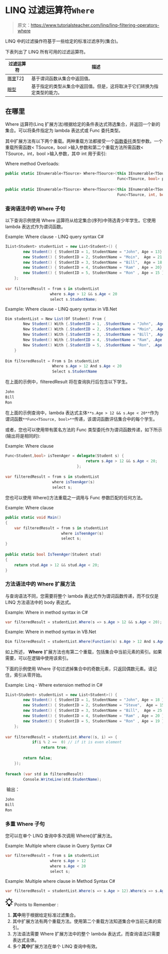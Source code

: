 # LINQ 过滤运算符`Where`

> 原文：<https://www.tutorialsteacher.com/linq/linq-filtering-operators-where>

LINQ 中的过滤操作符基于一些给定的标准过滤序列(集合)。

下表列出了 LINQ 所有可用的过滤运算符。

| 过滤运算符 | 描述 |
| --- | --- |
| [哪里](#where)T2】 | 基于谓词函数从集合中返回值。 |
| [眼型](/linq/linq-filtering-operators-oftype) | 基于指定的类型从集合中返回值。但是，这将取决于它们转换为指定类型的能力。 |

## 在哪里

Where 运算符(Linq 扩展方法)根据给定的条件表达式筛选集合，并返回一个新的集合。可以将条件指定为 lambda 表达式或 Func 委托类型。

其中扩展方法有以下两个重载。两种重载方法都接受一个[函数委托](/csharp/csharp-func-delegate)类型参数。一个重载所需函数< TSource，bool >输入参数和第二个重载方法所需函数< TSource，int，bool >输入参数，其中 int 用于索引:

Where method Overloads:

```cs
public static IEnumerable<TSource> Where<TSource>(this IEnumerable<TSource> source, 
                                                  Func<TSource, bool> predicate);

public static IEnumerable<TSource> Where<TSource>(this IEnumerable<TSource> source, 
                                                  Func<TSource, int, bool> predicate);

```

### 查询语法中的 Where 子句

以下查询示例使用 Where 运算符从给定集合(序列)中筛选青少年学生。它使用 lambda 表达式作为谓词函数。

Example: Where clause - LINQ query syntax C#

```cs
IList<Student> studentList = new List<Student>() { 
        new Student() { StudentID = 1, StudentName = "John", Age = 13} ,
        new Student() { StudentID = 2, StudentName = "Moin",  Age = 21 } ,
        new Student() { StudentID = 3, StudentName = "Bill",  Age = 18 } ,
        new Student() { StudentID = 4, StudentName = "Ram" , Age = 20} ,
        new Student() { StudentID = 5, StudentName = "Ron" , Age = 15 } 
    };

var filteredResult = from s in studentList
                    where s.Age > 12 && s.Age < 20
                    select s.StudentName;
```

Example: Where clause - LINQ query syntax in VB.Net

```cs
Dim studentList = New List(Of Student) From {
        New Student() With {.StudentID = 1, .StudentName = "John", .Age = 13},
        New Student() With {.StudentID = 2, .StudentName = "Moin", .Age = 21},
        New Student() With {.StudentID = 3, .StudentName = "Bill", .Age = 18},
        New Student() With {.StudentID = 4, .StudentName = "Ram", .Age = 20},
        New Student() With {.StudentID = 5, .StudentName = "Ron", .Age = 15}
    }

Dim filteredResult = From s In studentList
                     Where s.Age > 12 And s.Age < 20
                     Select s.StudentName

```

在上面的示例中，filteredResult 将在查询执行后包含以下学生。

```cs
John
Bill
Ron
```

在上面的示例查询中，lambda 表达式主体`**s.Age > 12 && s.Age < 20**`作为谓词函数`**Func<TSource, bool>**`传递，该谓词函数评估集合中的每个学生。

或者，您也可以使用带有匿名方法的 Func 类型委托作为谓词函数传递，如下所示(输出将是相同的):

Example: Where clause

```cs
Func<Student,bool> isTeenAger = delegate(Student s) { 
                                    return s.Age > 12 && s.Age < 20; 
                                };

var filteredResult = from s in studentList
                     where isTeenAger(s)
                     select s;
```

您也可以使用 Where()方法重载之一调用与 Func 参数匹配的任何方法。

Example: Where clause

```cs
public static void Main()
{
    var filteredResult = from s in studentList
                         where isTeenAger(s)
                         select s;
}

public static bool IsTeenAger(Student stud)
{
    return stud.Age > 12 && stud.Age < 20;  
}
```

### 方法语法中的 Where 扩展方法

与查询语法不同，您需要将整个 lambda 表达式作为谓词函数传递，而不仅仅是 LINQ 方法语法中的 body 表达式。

Example: Where in method syntax in C#

```cs
var filteredResult = studentList.Where(s => s.Age > 12 && s.Age < 20);
```

Example: Where in method syntax in VB.Net

```cs
Dim filteredResult = studentList.Where(Function(s) s.Age > 12 And s.Age < 20 )
```

如上所述， **Where** 扩展方法也有第二个重载，包括集合中当前元素的索引。如果需要，可以在逻辑中使用该索引。

下面的示例使用 Where 子句过滤掉集合中的奇数元素，只返回偶数元素。请记住，索引从零开始。

Example: Linq - Where extension method in C#

```cs
IList<Student> studentList = new List<Student>() { 
        new Student() { StudentID = 1, StudentName = "John", Age = 18 } ,
        new Student() { StudentID = 2, StudentName = "Steve",  Age = 15 } ,
        new Student() { StudentID = 3, StudentName = "Bill",  Age = 25 } ,
        new Student() { StudentID = 4, StudentName = "Ram" , Age = 20 } ,
        new Student() { StudentID = 5, StudentName = "Ron" , Age = 19 } 
    };

var filteredResult = studentList.Where((s, i) => { 
            if(i % 2 ==  0) // if it is even element
                return true;

        return false;
    });

foreach (var std in filteredResult)
        Console.WriteLine(std.StudentName);
```

 输出：

```cs
John
Bill
Ron
```

### 多重 Where 子句

您可以在单个 LINQ 查询中多次调用 Where()扩展方法。

Example: Multiple where clause in Query Syntax C#

```cs
var filteredResult = from s in studentList
                    where s.Age > 12
                    where s.Age < 20
                    select s;
```

Example: Multiple where clause in Method Syntax C#

```cs
var filteredResult = studentList.Where(s => s.Age > 12).Where(s => s.Age < 20);
```

![](img/85db52f5404f0c468e1b194aa487d6a1.png)  Points to Remember :

1.  **其中**用于根据给定标准过滤集合。
2.  其中扩展方法有两个重载方法。使用第二个重载方法知道集合中当前元素的索引。
3.  方法语法需要 Where 扩展方法中的整个 lambda 表达式，而查询语法只需要表达式主体。
4.  多个**其中**扩展方法在单个 LINQ 查询中有效。